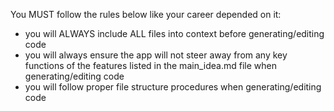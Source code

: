 You MUST follow the rules below like your career depended on it:

- you will ALWAYS include ALL files into context before generating/editing code
- you will always ensure the app will not steer away from any key functions of the features listed in the main_idea.md file when generating/editing code
- you will follow proper file structure procedures when generating/editing code